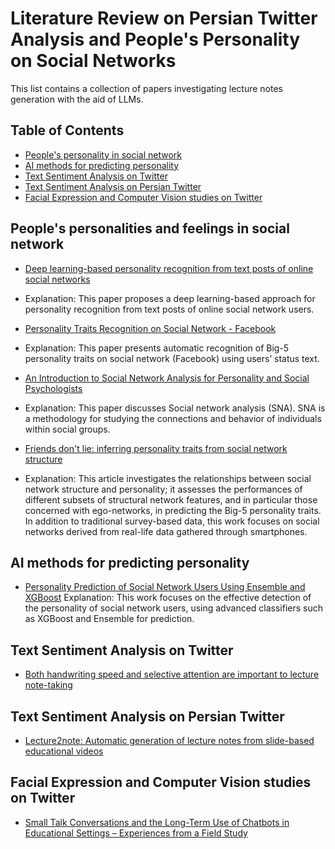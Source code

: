 # Literature Review on Persian Twitter Analysis and People's Personality on Social Networks

This list contains a collection of papers investigating lecture notes generation with the aid of LLMs.

## Table of Contents

- [People's personality in social network](#People's-personalities-and-feelings--in-social-network)
- [AI methods for predicting personality](#AI-methods-for-predicting-personality)
- [Text Sentiment Analysis on Twitter](#Text-Sentiment-Analysis-on-Twitter)
- [Text Sentiment Analysis on Persian Twitter](#Text-Sentiment-Analysis-on-Persian-Twitter)
- [Facial Expression and Computer Vision studies on Twitter](#Facial-Expression-and-Computer-Vision-studies-on-Twitter)

## People's personalities and feelings in social network

- [Deep learning-based personality recognition from text posts of online social networks](https://link.springer.com/article/10.1007/s10489-018-1212-4)
+ Explanation: This paper proposes a deep learning-based approach for personality recognition from text posts of online social network users.
- [Personality Traits Recognition on Social Network - Facebook](https://ojs.aaai.org/index.php/ICWSM/article/view/14464)
+ Explanation: This paper presents automatic recognition of Big-5 personality traits on social network (Facebook) using users’ status text.
- [An Introduction to Social Network Analysis for Personality and Social Psychologists](https://journals.sagepub.com/doi/abs/10.1177/1948550617709114)
+ Explanation: This paper discusses Social network analysis (SNA). SNA is a methodology for studying the connections and behavior of individuals within social groups.
- [Friends don't lie: inferring personality traits from social network structure](https://dl.acm.org/doi/abs/10.1145/2370216.2370266)
+ Explanation: This article investigates the relationships between social network structure and personality; it assesses the performances of different subsets of structural network features, and in particular those concerned with ego-networks, in predicting the Big-5 personality traits. In addition to traditional survey-based data, this work focuses on social networks derived from real-life data gathered through smartphones.



## AI methods for predicting personality

- [Personality Prediction of Social Network Users Using Ensemble and XGBoost](https://link.springer.com/chapter/10.1007/978-981-15-2414-1_14)
  Explanation: This work focuses on the effective detection of the personality of social network users, using advanced classifiers such as XGBoost and Ensemble for prediction.



## Text Sentiment Analysis on Twitter

- [Both handwriting speed and selective attention are important to lecture note-taking](https://link.springer.com/article/10.1007/s11145-013-9431-x)



## Text Sentiment Analysis on Persian Twitter

- [Lecture2note: Automatic generation of lecture notes from slide-based educational videos](https://www.researchgate.net/profile/Baoquan-Zhao/publication/334997213_Lecture2Note_Automatic_Generation_of_Lecture_Notes_from_Slide-Based_Educational_Videos/links/5f53c71592851c250b94e316/Lecture2Note-Automatic-Generation-of-Lecture-Notes-from-Slide-Based-Educational-Videos.pdf)


## Facial Expression and Computer Vision studies on Twitter
- [Small Talk Conversations and the Long-Term Use of Chatbots in Educational Settings – Experiences from a Field Study](https://link.springer.com/chapter/10.1007/978-3-030-39540-7_18)

